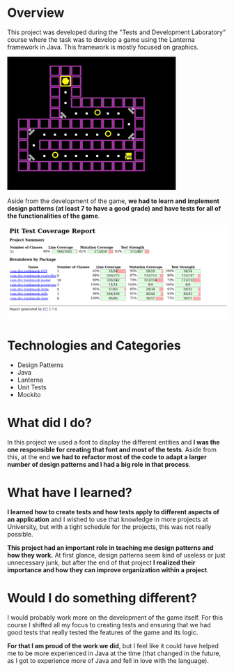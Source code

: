 # Overview

This project was developed during the "Tests and Development Laboratory" course where the task was to develop a game using the Lanterna framework in Java. This framework is mostly focused on graphics.

![simple-tomb-of-the-mask](../../assets/simple-tomb-of-the-mask.png)

Aside from the development of the game, **we had to learn and implement design patterns (at least 7 to have a good grade) and have tests for all of the functionalities of the game**.

![stotm-tests](../../assets/stotm-tests.png)


# Technologies and Categories

- Design Patterns
- Java
- Lanterna
- Unit Tests
- Mockito

# What did I do?

In this project we used a font to display the different entities and **I was the one responsible for creating that font and most of the tests**. Aside from this, at the end **we had to refactor most of the code to adapt a larger number of design patterns and I had a big role in that process**.

# What have I learned?

**I learned how to create tests and how tests apply to different aspects of an application** and I wished to use that knowledge in more projects at University, but with a tight schedule for the projects, this was not really possible.

**This project had an important role in teaching me design patterns and how they work.** At first glance, design patterns seem kind of useless or just unnecessary junk, but after the end of that project **I realized their importance and how they can improve organization within a project**.

# Would I do something different?

I would probably work more on the development of the game itself. For this course I shifted all my focus to creating tests and ensuring that we had good tests that really tested the features of the game and its logic.

**For that I am proud of the work we did**, but I feel like it could have helped me to be more experienced in Java at the time (that changed in the future, as I got to experience more of Java and fell in love with the language).